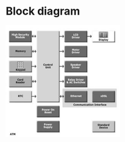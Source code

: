# Block diagram
![Block diagram](https://github.com/ChallaSwet/Lets_Begin/blob/bcbe8d9870b91a7d125cda945df7a088e1af3b4a/Architecture/block%20diagram/block%20diagram%201.jpg)
